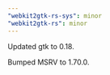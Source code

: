 ```yaml
---
"webkit2gtk-rs-sys": minor
"webkit2gtk-rs": minor
---
```


Updated gtk to 0.18.

Bumped MSRV to 1.70.0.